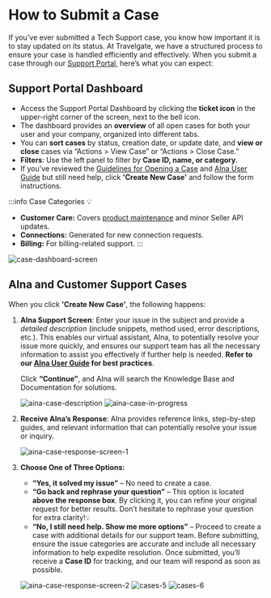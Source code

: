 ﻿---
sidebar_position: 3
---

# How to Submit a Case

If you've ever submitted a Tech Support case, you know how important it is to stay updated on its status. At Travelgate, we have a structured process to ensure your case is handled efficiently and effectively. When you submit a case through our [Support Portal](https://app.travelgate.com/support), here’s what you can expect:

## Support Portal Dashboard

- Access the Support Portal Dashboard by clicking the **ticket icon** in the upper-right corner of the screen, next to the bell icon.
- The dashboard provides an **overview** of all open cases for both your user and your company, organized into different tabs.
- You can **sort cases** by status, creation date, or update date, and **view or close** cases via “Actions > View Case” or “Actions > Close Case.”
- **Filters**: Use the left panel to filter by **Case ID, name, or category**.
- If you've reviewed the [Guidelines for Opening a Case](/kb/platform/support-portal/case-guidelines) and [AIna User Guide](/kb/welcome-to-travelgate/support-resources/aina-user-guide) but still need help, click **'Create New Case'** and follow the form instructions.

:::info Case Categories 💡
- **Customer Care:** Covers [product maintenance](/kb/welcome-to-travelgate/support-resources/customer-support-resources) and minor Seller API updates.
- **Connections:** Generated for new connection requests.
- **Billing:** For billing-related support.
:::

![case-dashboard-screen](https://storage.travelgate.com//kbase/case-dashboard-screen.jpg)

## AIna and Customer Support Cases

When you click **'Create New Case'**, the following happens:

1. **AIna Support Screen**: Enter your issue in the subject and provide a *detailed description* (include snippets, method used, error descriptions, etc.). This enables our virtual assistant, AIna, to potentially resolve your issue more quickly, and ensures our support team has all the necessary information to assist you effectively if further help is needed. **Refer to our [AIna User Guide](/kb/welcome-to-travelgate/support-resources/aina-user-guide) for best practices**.  

   Click **“Continue”**, and AIna will search the Knowledge Base and Documentation for solutions.
   
   ![aina-case-description](https://storage.travelgate.com/kbase/aina-case-description.jpg)
   ![aina-case-in-progress](https://storage.travelgate.com/kbase/aina-case-in-progress.jpg)

2. **Receive AIna’s Response**: AIna provides reference links, step-by-step guides, and relevant information that can potentially resolve your issue or inquiry.
   
   ![aina-case-response-screen-1](https://storage.travelgate.com/kbase/aina-case-response-screen-1.jpg)

3. **Choose One of Three Options:**
   - **“Yes, it solved my issue”** – No need to create a case.
   - **“Go back and rephrase your question”** – This option is located **above the response box**. By clicking it, you can refine your original request for better results. Don’t hesitate to rephrase your question for extra clarity!💡
   - **“No, I still need help. Show me more options”** – Proceed to create a case with additional details for our support team. Before submitting, ensure the issue categories are accurate and include all necessary information to help expedite resolution. Once submitted, you’ll receive a **Case ID** for tracking, and our team will respond as soon as possible.
   
   ![aina-case-response-screen-2](https://storage.travelgate.com/kbase/aina-case-response-screen-2.jpg)
   ![cases-5](https://storage.travelgate.com/kbase/cases-5.jpg)
   ![cases-6](https://storage.travelgate.com/kbase/cases-6.jpg)